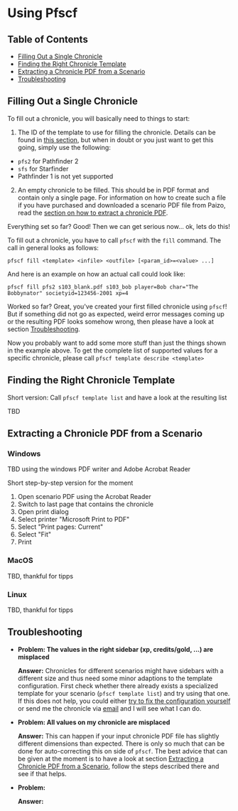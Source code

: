 # Using Pfscf

## Table of Contents
* [Filling Out a Single Chronicle](#filling-out-a-single-chronicle)
* [Finding the Right Chronicle Template](#finding-the-right-chronicle-template)
* [Extracting a Chronicle PDF from a Scenario](#extracting-a-chronicle-pdf-from-a-scenario)
* [Troubleshooting](#troubleshooting)

## Filling Out a Single Chronicle

To fill out a chronicle, you will basically need to things to start:
1. The ID of the template to use for filling the chronicle. Details can be found in [this section](#finding-the-right-chronicle-template), but when in doubt or you just want to get this going, simply use the following:
  * `pfs2` for Pathfinder 2
  * `sfs` for Starfinder
  * Pathfinder 1 is not yet supported
2. An empty chronicle to be filled. This should be in PDF format and contain only a single page. For information on how to create such a file if you have purchased and downloaded a scenario PDF file from Paizo, read the [section on how to extract a chronicle PDF](#extracting-a-chronicle-pdf-from-a-scenario).

Everything set so far? Good! Then we can get serious now... ok, lets do this!

To fill out a chronicle, you have to call `pfscf` with the `fill` command. The call in general looks as follows:
```
pfscf fill <template> <infile> <outfile> [<param_id>=<value> ...]
```

And here is an example on how an actual call could look like:
```
pfscf fill pfs2 s103_blank.pdf s103_bob player=Bob char="The Bobbynator" societyid=123456-2001 xp=4
```

Worked so far? Great, you've created your first filled chronicle using `pfscf`! But if something did not go as expected, weird error messages coming up or the resulting PDF looks somehow wrong, then please have a look at section [Troubleshooting](#troubleshooting).

Now you probably want to add some more stuff than just the things shown in the example above. To get the complete list of supported values for a specific chronicle, please call `pfscf template describe <template>`


## Finding the Right Chronicle Template

Short version: Call `pfscf template list` and have a look at the resulting list

TBD

## Extracting a Chronicle PDF from a Scenario

### Windows

TBD using the windows PDF writer and Adobe Acrobat Reader

Short step-by-step version for the moment
1. Open scenario PDF using the Acrobat Reader
2. Switch to last page that contains the chronicle
3. Open print dialog
4. Select printer "Microsoft Print to PDF"
5. Select "Print pages: Current"
6. Select "Fit"
7. Print

### MacOS

TBD, thankful for tipps

### Linux

TBD, thankful for tipps

## Troubleshooting

* **Problem: The values in the right sidebar (xp, credits/gold, ...) are misplaced**

  **Answer:** Chronicles for different scenarios might have sidebars with a different size and thus need some minor adaptions to the template configuration. First check whether there already exists a specialized template for your scenario (`pfscf template list`) and try using that one. If this does not help, you could either [try to fix the configuration yourself](templates.md) or send me the chronicle via [email](mailto:github@pecebe.de) and I will see what I can do.

* **Problem: All values on my chronicle are misplaced**

  **Answer:** This can happen if your input chronicle PDF file has slightly different dimensions than expected. There is only so much that can be done for auto-correcting this on side of `pfscf`. The best advice that can be given at the moment is to have a look at section [Extracting a Chronicle PDF from a Scenario](#extracting-a-chronicle-pdf-from-a-scenario), follow the steps described there and see if that helps.

* **Problem:**

  **Answer:**

